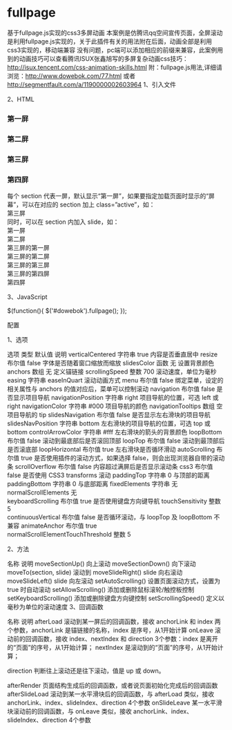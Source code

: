 # fullpage
基于fullpage.js实现的css3多屏动画
本案例是仿腾讯qq空间宣传页面，全屏滚动是利用fullpage.js实现的，关于此插件有关的用法附在后面，动画全部是利用css3实现的，移动端兼容
没有问题，pc端可以添加相应的前缀来兼容，此案例用到的动画技巧可以查看腾讯ISUX张鑫旭写的多屏复杂动画css技巧：http://isux.tencent.com/css-animation-skills.html
附：fullpage.js用法,详细请浏览：http://www.dowebok.com/77.html 或者 http://segmentfault.com/a/1190000002603964
1、引入文件

<link rel="stylesheet" href="css/jquery.fullPage.css">
<script src="js/jquery.min.js"></script>

<!-- jquery.easings.min.js 用于 easing 参数，也可以使用完整的 jQuery UI 代替，如果不需要设置 easing 参数，可去掉改文件 -->
<script src="js/jquery.easings.min.js"></script>

<!-- 如果 scrollOverflow 设置为 true，则需要引入 jquery.slimscroll.min.js，一般情况下不需要 -->
<script src="js/jquery.slimscroll.min.js"></script>

<script src="js/jquery.fullPage.js"></script>

2、HTML

<div id="dowebok">
    <div class="section">
        <h3>第一屏</h3>
    </div>
    <div class="section">
        <h3>第二屏</h3>
    </div>
    <div class="section">
        <h3>第三屏</h3>
    </div>
    <div class="section">
        <h3>第四屏</h3>
    </div>
</div>
每个 section 代表一屏，默认显示“第一屏”，如果要指定加载页面时显示的“屏幕”，可以在对应的 section 加上 class=”active”，如：

<div class="section active">第三屏</div>
同时，可以在 section 内加入 slide，如：

<div id="dowebok">
    <div class="section">第一屏</div>
    <div class="section">第二屏</div>
    <div class="section">
        <div class="slide">第三屏的第一屏</div>
        <div class="slide">第三屏的第二屏</div>
        <div class="slide">第三屏的第三屏</div>
        <div class="slide">第三屏的第四屏</div>
    </div>
    <div class="section">第四屏</div>
</div>

3、JavaScript

$(function(){
    $('#dowebok').fullpage();
});

配置

1、选项

选项	类型	默认值	说明
verticalCentered	字符串	true	内容是否垂直居中
resize	布尔值	false	字体是否随着窗口缩放而缩放
slidesColor	函数	无	设置背景颜色
anchors	数组	无	定义锚链接
scrollingSpeed	整数	700	滚动速度，单位为毫秒
easing	字符串	easeInQuart	滚动动画方式
menu	布尔值	false	绑定菜单，设定的相关属性与 anchors 的值对应后，菜单可以控制滚动
navigation	布尔值	false	是否显示项目导航
navigationPosition	字符串	right	项目导航的位置，可选 left 或 right
navigationColor	字符串	#000	项目导航的颜色
navigationTooltips	数组	空	项目导航的 tip
slidesNavigation	布尔值	false	是否显示左右滑块的项目导航
slidesNavPosition	字符串	bottom	左右滑块的项目导航的位置，可选 top 或 bottom
controlArrowColor	字符串	#fff	左右滑块的箭头的背景颜色
loopBottom	布尔值	false	滚动到最底部后是否滚回顶部
loopTop	布尔值	false	滚动到最顶部后是否滚底部
loopHorizontal	布尔值	true	左右滑块是否循环滑动
autoScrolling	布尔值	true	是否使用插件的滚动方式，如果选择 false，则会出现浏览器自带的滚动条
scrollOverflow	布尔值	false	内容超过满屏后是否显示滚动条
css3	布尔值	false	是否使用 CSS3 transforms 滚动
paddingTop	字符串	0	与顶部的距离
paddingBottom	字符串	0	与底部距离
fixedElements	字符串	无	
normalScrollElements		无	
keyboardScrolling	布尔值	true	是否使用键盘方向键导航
touchSensitivity	整数	5	
continuousVertical	布尔值	false	是否循环滚动，与 loopTop 及 loopBottom 不兼容
animateAnchor	布尔值	true	
normalScrollElementTouchThreshold	整数	5	

2、方法

名称	说明
moveSectionUp()	向上滚动
moveSectionDown()	向下滚动
moveTo(section, slide)	滚动到
moveSlideRight()	slide 向右滚动
moveSlideLeft()	slide 向左滚动
setAutoScrolling()	设置页面滚动方式，设置为 true 时自动滚动
setAllowScrolling()	添加或删除鼠标滚轮/触控板控制
setKeyboardScrolling()	添加或删除键盘方向键控制
setScrollingSpeed()	定义以毫秒为单位的滚动速度
3、回调函数

名称	说明
afterLoad	滚动到某一屏后的回调函数，接收 anchorLink 和 index 两个参数，anchorLink 是锚链接的名称，index 是序号，从1开始计算
onLeave	滚动前的回调函数，接收 index、nextIndex 和 direction 3个参数：index 是离开的“页面”的序号，从1开始计算；
nextIndex 是滚动到的“页面”的序号，从1开始计算；

direction 判断往上滚动还是往下滚动，值是 up 或 down。

afterRender	页面结构生成后的回调函数，或者说页面初始化完成后的回调函数
afterSlideLoad	滚动到某一水平滑块后的回调函数，与 afterLoad 类似，接收 anchorLink、index、slideIndex、direction 4个参数
onSlideLeave	某一水平滑块滚动前的回调函数，与 onLeave 类似，接收 anchorLink、index、slideIndex、direction 4个参数











